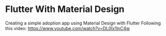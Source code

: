# Flutter With Material Design
Creating a simple adoption app using Material Design with Flutter
Following this video: https://www.youtube.com/watch?v=DL0Ix1lnC4w
